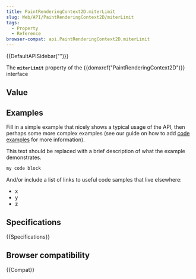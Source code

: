 ```yaml
---
title: PaintRenderingContext2D.miterLimit
slug: Web/API/PaintRenderingContext2D/miterLimit
tags:
  - Property
  - Reference
browser-compat: api.PaintRenderingContext2D.miterLimit
---
```

{{DefaultAPISidebar("")}}

The **`miterLimit`** property of the {{domxref("PaintRenderingContext2D")}} interface 

## Value



## Examples

Fill in a simple example that nicely shows a typical usage of the API, then perhaps some more complex examples (see our guide on how to add [code examples](/en-US/docs/MDN/Contribute/Structures/Code_examples) for more information).

This text should be replaced with a brief description of what the example demonstrates.

```js
my code block
```

And/or include a list of links to useful code samples that live elsewhere:

*   x
*   y
*   z

## Specifications

{{Specifications}}

## Browser compatibility

{{Compat}}


